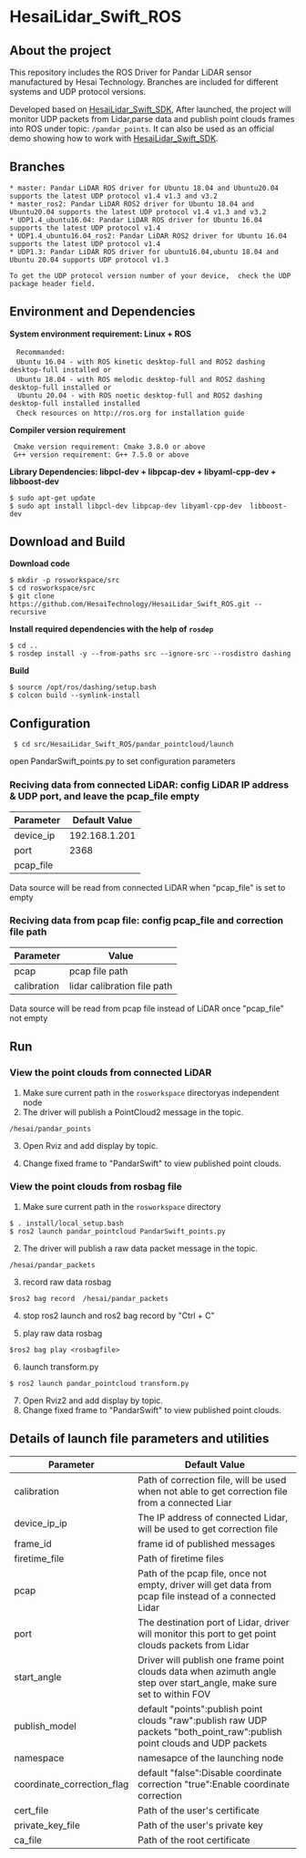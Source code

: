 # HesaiLidar_Swift_ROS 

## About the project 
This repository includes the ROS Driver for Pandar LiDAR sensor manufactured by Hesai Technology. Branches are included for different systems and UDP protocol versions.

Developed based on [HesaiLidar_Swift_SDK](https://github.com/HesaiTechnology/HesaiLidar_Swift_SDK), After launched, the project will monitor UDP packets from Lidar,parse data and publish point clouds frames into ROS under topic: ```/pandar_points```. It can also be used as an official demo showing how to work with [HesaiLidar_Swift_SDK](https://github.com/HesaiTechnology/HesaiLidar_Swift_SDK).

## Branches 
```
* master: Pandar LiDAR ROS driver for Ubuntu 18.04 and Ubuntu20.04 supports the latest UDP protocol v1.4 v1.3 and v3.2 
* master_ros2: Pandar LiDAR ROS2 driver for Ubuntu 18.04 and Ubuntu20.04 supports the latest UDP protocol v1.4 v1.3 and v3.2 
* UDP1.4_ubuntu16.04: Pandar LiDAR ROS driver for Ubuntu 16.04 supports the latest UDP protocol v1.4
* UDP1.4_ubuntu16.04_ros2: Pandar LiDAR ROS2 driver for Ubuntu 16.04 supports the latest UDP protocol v1.4
* UDP1.3: Pandar LiDAR ROS driver for ubuntu16.04,ubuntu 18.04 and Ubuntu 20.04 supports UDP protocol v1.3 

To get the UDP protocol version number of your device,  check the UDP package header field.
```
## Environment and Dependencies 
**System environment requirement: Linux + ROS**  
```
　Recommanded:  
　Ubuntu 16.04 - with ROS kinetic desktop-full and ROS2 dashing desktop-full installed or  
　Ubuntu 18.04 - with ROS melodic desktop-full and ROS2 dashing desktop-full installed or 
  Ubuntu 20.04 - with ROS noetic desktop-full and ROS2 dashing desktop-full installed installed
　Check resources on http://ros.org for installation guide 
```
**Compiler version requirement**
```
 Cmake version requirement: Cmake 3.8.0 or above
 G++ version requirement: G++ 7.5.0 or above
 ```

**Library Dependencies: libpcl-dev + libpcap-dev + libyaml-cpp-dev + libboost-dev**  
```
$ sudo apt-get update
$ sudo apt install libpcl-dev libpcap-dev libyaml-cpp-dev  libboost-dev
```
## Download and Build 

**Download code**  
```
$ mkdir -p rosworkspace/src
$ cd rosworkspace/src
$ git clone https://github.com/HesaiTechnology/HesaiLidar_Swift_ROS.git --recursive
```
**Install required dependencies with the help of `rosdep`**
```
$ cd ..
$ rosdep install -y --from-paths src --ignore-src --rosdistro dashing
```
**Build**
```
$ source /opt/ros/dashing/setup.bash
$ colcon build --symlink-install
```


## Configuration 
```
 $ cd src/HesaiLidar_Swift_ROS/pandar_pointcloud/launch
```
open PandarSwift_points.py to set configuration parameters

### Reciving data from connected LiDAR: config LiDAR IP address & UDP port, and leave the pcap_file empty

|Parameter | Default Value|
|---------|---------------|
|device_ip |192.168.1.201|
|port |2368|
|pcap_file ||

Data source will be read from connected LiDAR when "pcap_file" is set to empty

### Reciving data from pcap file: config pcap_file and correction file path

|Parameter | Value|
|---------|---------------|
|pcap |pcap file path|
|calibration|lidar calibration file path|　

Data source will be read from pcap file instead of LiDAR once "pcap_file" not empty


## Run

### View the point clouds from connected LiDAR

1. Make sure current path in the `rosworkspace` directoryas independent node
2. The driver will publish a PointCloud2 message in the topic.
```
/hesai/pandar_points
```

3. Open Rviz and add display by topic.

4. Change fixed frame to "PandarSwift" to view published point clouds.

### View the point clouds from rosbag file

1. Make sure current path in the `rosworkspace` directory
```
$ . install/local_setup.bash
$ ros2 launch pandar_pointcloud PandarSwift_points.py
```

2. The driver will publish a raw data packet message in the topic.
```
/hesai/pandar_packets
```
3. record raw data rosbag
```
$ros2 bag record  /hesai/pandar_packets
```

4. stop ros2 launch and ros2 bag record by "Ctrl + C"

5. play raw data rosbag
```
$ros2 bag play <rosbagfile>
```

6. launch transform.py
```
$ ros2 launch pandar_pointcloud transform.py
```
7. Open Rviz2 and add display by topic.
8. Change fixed frame to "PandarSwift" to view published point clouds.

## Details of launch file parameters and utilities
|Parameter | Default Value|
|---------|---------------|
|calibration|Path of correction file, will be used when not able to get correction file from a connected Liar|
|device_ip_ip|The IP address of connected Lidar, will be used to get correction file|
|frame_id|frame id of published messages|
|firetime_file|Path of firetime files|
|pcap|Path of the pcap file, once not empty, driver will get data from pcap file instead of a connected Lidar|
|port|The destination port of Lidar, driver will monitor this port to get point clouds packets from Lidar|
|start_angle|Driver will publish one frame point clouds data when azimuth angle step over start_angle, make sure set to within FOV|
|publish_model|default "points":publish point clouds "raw":publish raw UDP packets "both_point_raw":publish point clouds and UDP packets|
|namespace|namesapce of the launching node|
|coordinate_correction_flag|default "false":Disable coordinate correction "true":Enable coordinate correction|
|cert_file|Path of the user's certificate|
|private_key_file|Path of the user's private key|
|ca_file|Path of the root certificate|